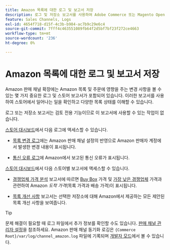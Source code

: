 ```yaml
---
title: Amazon 목록에 대한 로그 및 보고서 저장
description: 로그 및 저장소 보고서를 사용하여 Adobe Commerce 또는 Magento Open Source 저장소 및 Amazon Marketplace 목록에서 발생하는 상황을 확인할 수 있습니다.
feature: Sales Channels, Logs
exl-id: 4654f718-d15f-4c3b-b984-ac7b9c29e6c4
source-git-commit: 7fff4c463551089fb64f2d5bf7bf23f272ce4663
workflow-type: tm+mt
source-wordcount: '236'
ht-degree: 0%

---
```


# Amazon 목록에 대한 로그 및 보고서 저장

Amazon 판매 채널 확장에는 Amazon 목록 및 주문에 영향을 주는 변경 사항을 볼 수 있는 몇 가지 중요한 로그 및 스토어 보고서가 포함되어 있습니다. 이러한 보고서를 사용하여 스토어에서 일어나는 일을 확인하고 다양한 목록 상태를 이해할 수 있습니다.

로그 또는 저장소 보고서는 검토 전용 기능이므로 이 보고서에 사용할 수 있는 작업이 없습니다.

[스토어 대시보드](./amazon-store-dashboard.md)에서 다음 로그에 액세스할 수 있습니다.

- [목록 변경 로그](./listing-changes-log.md)에는 Amazon 판매 채널 설정의 반영으로 Amazon 판매자 계정에서 발생한 변경 내용이 표시됩니다.

- [통신 오류 로그](./communication-errors-log.md)에 Amazon에서 보고된 통신 오류가 표시됩니다.

[스토어 대시보드](./amazon-store-dashboard.md)에서 다음 스토어별 보고서에 액세스할 수 있습니다.

- [경쟁업체 가격 분석](./competitive-price-analysis.md) 보고서에 따르면 [Buy Box](./buy-box-competitor-pricing.md) 가격 및 [가장 낮은 경쟁업체](./lowest-competitor-pricing.md) 가격과 관련하여 Amazon _도착 가격_(목록 가격과 배송 가격)이 표시됩니다.

- [목록 개선 사항](./listing-improvements.md) 보고서는 선택한 저장소에 대해 Amazon에서 제공하는 모든 제안된 목록 개선 사항을 보여줍니다.

>[!TIP]
>
>문제 해결이 필요할 때 로그 파일에서 추가 정보를 확인할 수도 있습니다. [판매 채널 관리자 설정](./sales-channel-settings.md)을 참조하세요. Amazon 판매 채널 동기화 로깅은 `{Commerce Root}/var/log/channel_amazon.log` 파일에 기록되며 [개발자 모드](https://experienceleague.adobe.com/docs/commerce-admin/systems/tools/developer-tools.html#operation-modes)에서 볼 수 있습니다.
